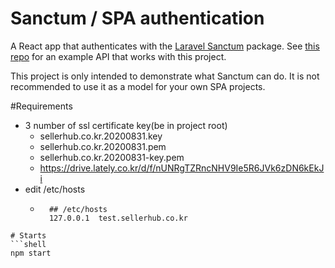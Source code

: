 # Sanctum / SPA authentication

A React app that authenticates with the [Laravel Sanctum](https://laravel.com/docs/7.x/sanctum) package. See [this repo](https://github.com/unlikenesses/sanctum-backend-example) for an example API that works with this project.

This project is only intended to demonstrate what Sanctum can do. It is not recommended to use it as a model for your own SPA projects.

#Requirements
- 3 number of ssl certificate key(be in project root)
  - sellerhub.co.kr.20200831.key
  - sellerhub.co.kr.20200831.pem
  - sellerhub.co.kr.20200831-key.pem
  - https://drive.lately.co.kr/d/f/nUNRgTZRncNHV9Ie5R6JVk6zDN6kEkJi
- edit /etc/hosts
  - ```shell
      ## /etc/hosts
      127.0.0.1  test.sellerhub.co.kr
```
# Starts
```shell
npm start
```

